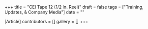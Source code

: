 +++
title = "CEI Tape 12 (1/2 In. Reel)"
draft = false
tags = ["Training, Updates, & Company Media"]
date = ""

[Article]
contributors = []
gallery = []
+++